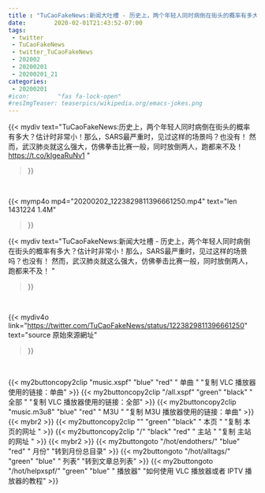 ```yaml
---
title : "TuCaoFakeNews:新闻大吐槽 - 历史上，两个年轻人同时病倒在街头的概率有多大？估计时非常小！那么，SARS最严重时，见过这样的场景吗？也没有！  然而，武汉肺炎就这么强大，仿佛拳击比赛一般，同时放倒两人，跑都来不及！ "
date:        2020-02-01T21:43:52-07:00
tags:
 - twitter
 - TuCaoFakeNews
 - twitter_TuCaoFakeNews
 - 202002
 - 20200201
 - 20200201_21
categories:
 - 20200201
#icon:        "fas fa-lock-open"
#resImgTeaser: teaserpics/wikipedia.org/emacs-jokes.png
---
```


{{< mydiv text="TuCaoFakeNews:历史上，两个年轻人同时病倒在街头的概率有多大？估计时非常小！那么，SARS最严重时，见过这样的场景吗？也没有！  然而，武汉肺炎就这么强大，仿佛拳击比赛一般，同时放倒两人，跑都来不及！ https://t.co/kIgeaRuNv1 "
>}}
<br>


{{< mymp4o mp4="20200202_1223829811396661250.mp4"
text="len 1431224    1.4M"
>}}


{{< mydiv text="TuCaoFakeNews:新闻大吐槽 - 历史上，两个年轻人同时病倒在街头的概率有多大？估计时非常小！那么，SARS最严重时，见过这样的场景吗？也没有！  然而，武汉肺炎就这么强大，仿佛拳击比赛一般，同时放倒两人，跑都来不及！ "
>}}
<br>

{{< mydiv4o link="https://twitter.com/TuCaoFakeNews/status/1223829811396661250"
text="source 原始來源網址"
>}}


<br>



{{< my2buttoncopy2clip "music.xspf"        "blue"   "red"    " 单曲 "  "复制 VLC 播放器使用的链接：单曲" >}} {{< my2buttoncopy2clip "/all.xspf"         "green"  "black"  " 全部 "  "复制 VLC 播放器使用的链接：全部" >}} {{< my2buttoncopy2clip "music.m3u8"        "blue"   "red"    " M3U  "    "复制 M3U 播放器使用的链接：单曲" >}} {{< mybr2 >}} {{< my2buttoncopy2clip ""                  "green"  "black"  " 本页 "    "复制 本页的网址 " >}} {{< my2buttoncopy2clip "/"                 "black"  "red"    " 主站 "    "复制 主站的网址 " >}} {{< mybr2 >}} {{< my2buttongoto      "/hot/endothers/"   "blue"   "red"    " 月份"   "转到月份总目录" >}} {{< my2buttongoto      "/hot/alltags/"     "green"  "blue"   " 列表"   "转到文章总列表" >}} {{< my2buttongoto      "/hot/helpxspf/"    "green"  "blue"   " 播放器" "如何使用 VLC 播放器或者 IPTV 播放器的教程" >}} 
